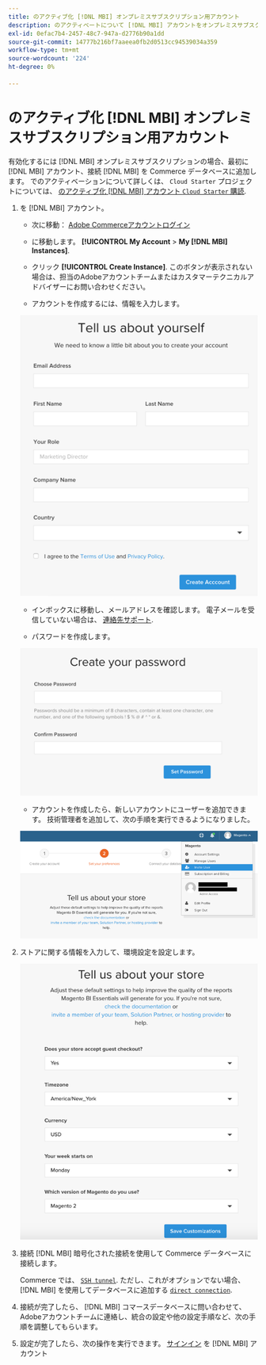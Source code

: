 ```yaml
---
title: のアクティブ化 [!DNL MBI] オンプレミスサブスクリプション用アカウント
description: のアクティベートについて [!DNL MBI] アカウントをオンプレミスサブスクリプション用に作成します。
exl-id: 0efac7b4-2457-48c7-947a-d2776b90a1dd
source-git-commit: 14777b216bf7aaeea0fb2d0513cc94539034a359
workflow-type: tm+mt
source-wordcount: '224'
ht-degree: 0%

---
```


# のアクティブ化 [!DNL MBI] オンプレミスサブスクリプション用アカウント

有効化するには [!DNL MBI] オンプレミスサブスクリプションの場合、最初に [!DNL MBI] アカウント、接続 [!DNL MBI] を Commerce データベースに追加します。 でのアクティベーションについて詳しくは、 `Cloud Starter` プロジェクトについては、 [のアクティブ化 [!DNL MBI] アカウント `Cloud Starter` 購読](../getting-started/cloud-activation.md).

1. を [!DNL MBI] アカウント。

   - 次に移動： [Adobe Commerceアカウントログイン](https://account.magento.com/customer/account/login)

   - に移動します。 **[!UICONTROL My Account** > **My [!DNL MBI] Instances]**.

   - クリック **[!UICONTROL Create Instance]**. このボタンが表示されない場合は、担当のAdobeアカウントチームまたはカスタマーテクニカルアドバイザーにお問い合わせください。

   - アカウントを作成するには、情報を入力します。

   ![](../assets/create-account-2.png)

   - インボックスに移動し、メールアドレスを確認します。 電子メールを受信していない場合は、 [連絡先サポート](https://experienceleague.adobe.com/docs/commerce-knowledge-base/kb/troubleshooting/miscellaneous/mbi-service-policies.html?lang=en).

   - パスワードを作成します。

   ![](../assets/create-account-4.png)

   - アカウントを作成したら、新しいアカウントにユーザーを追加できます。 技術管理者を追加して、次の手順を実行できるようになりました。

   ![](../assets/create-account-5.png)

1. ストアに関する情報を入力して、環境設定を設定します。

   ![](../assets/create-account-6.png)

1. 接続 [!DNL MBI] 暗号化された接続を使用して Commerce データベースに接続します。

   Commerce では、 [`SSH tunnel`](../data-analyst/importing-data/integrations/mysql-via-ssh-tunnel.md). ただし、これがオプションでない場合、 [!DNL MBI] を使用してデータベースに追加する [`direct connection`](../data-analyst/importing-data/integrations/mysql-via-a-direct-connection.md).

1. 接続が完了したら、 [!DNL MBI] コマースデータベースに問い合わせて、Adobeアカウントチームに連絡し、統合の設定や他の設定手順など、次の手順を調整してもらいます。

1. 設定が完了したら、次の操作を実行できます。 [サインイン](../getting-started/sign-in.md) を [!DNL MBI] アカウント
